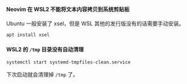 #### Neovim 在 WSL2 不能将文本内容拷贝到系统剪贴板

Ubuntu 一般安装了 xsel，但是 WSL 其他的发行版没有的话需要手动安装。

```bash
apt install xsel
```

#### WSL2 的 `/tmp` 目录没有自动清理

```bash
systemctl start systemd-tmpfiles-clean.service
```

下次启动就会清理掉 `/tmp` 了。

